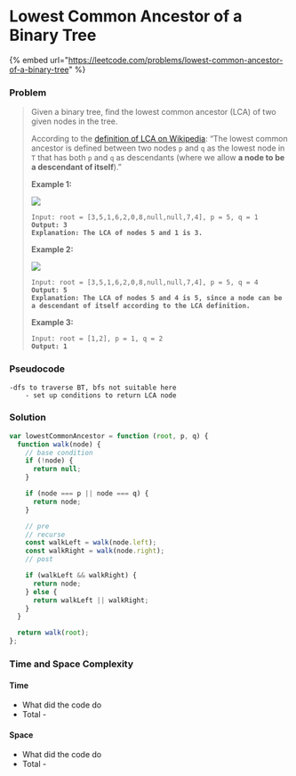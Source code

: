 # Lowest Common Ancestor of a Binary Tree

{% embed url="https://leetcode.com/problems/lowest-common-ancestor-of-a-binary-tree" %}

### Problem

> Given a binary tree, find the lowest common ancestor (LCA) of two given nodes in the tree.
>
> According to the [definition of LCA on Wikipedia](https://en.wikipedia.org/wiki/Lowest\_common\_ancestor): “The lowest common ancestor is defined between two nodes `p` and `q` as the lowest node in `T` that has both `p` and `q` as descendants (where we allow **a node to be a descendant of itself**).”
>
> &#x20;
>
> **Example 1:**
>
> ![](https://assets.leetcode.com/uploads/2018/12/14/binarytree.png)
>
> <pre><code>Input: root = [3,5,1,6,2,0,8,null,null,7,4], p = 5, q = 1
> <strong>Output: 3
> </strong><strong>Explanation: The LCA of nodes 5 and 1 is 3.</strong></code></pre>
>
> **Example 2:**
>
> ![](https://assets.leetcode.com/uploads/2018/12/14/binarytree.png)
>
> <pre data-overflow="wrap"><code>Input: root = [3,5,1,6,2,0,8,null,null,7,4], p = 5, q = 4
> <strong>Output: 5
> </strong><strong>Explanation: The LCA of nodes 5 and 4 is 5, since a node can be a descendant of itself according to the LCA definition.</strong></code></pre>
>
> **Example 3:**
>
> <pre><code>Input: root = [1,2], p = 1, q = 2
> <strong>Output: 1</strong></code></pre>

### Pseudocode

```
-dfs to traverse BT, bfs not suitable here
    - set up conditions to return LCA node
```

### Solution

```javascript
var lowestCommonAncestor = function (root, p, q) {
  function walk(node) {
    // base condition
    if (!node) {
      return null;
    }

    if (node === p || node === q) {
      return node;
    }

    // pre
    // recurse
    const walkLeft = walk(node.left);
    const walkRight = walk(node.right);
    // post

    if (walkLeft && walkRight) {
      return node;
    } else {
      return walkLeft || walkRight;
    }
  }

  return walk(root);
};

```

### Time and Space Complexity

#### Time

* What did the code do
* Total -

#### Space

* What did the code do
* Total -
